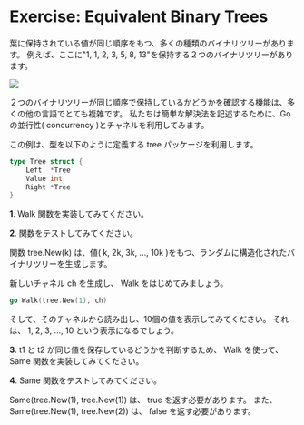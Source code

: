 Exercise: Equivalent Binary Trees
=================================

葉に保持されている値が同じ順序をもつ、多くの種類のバイナリツリーがあります。 例えば、ここに"1, 1, 2, 3, 5, 8, 13"を保持する２つのバイナリツリーがあります。

![](http://go-tour-jp.appspot.com/static/tree.png)

２つのバイナリツリーが同じ順序で保持しているかどうかを確認する機能は、多くの他の言語でとても複雑です。 私たちは簡単な解決法を記述するために、Goの並行性( concurrency )とチャネルを利用してみます。

この例は、型を以下のように定義する tree パッケージを利用します。

```go
type Tree struct {
    Left  *Tree
    Value int
    Right *Tree
}
```

**1**. Walk 関数を実装してみてください。

**2**. 関数をテストしてみてください。

関数 tree.New(k) は、値( k, 2k, 3k, ..., 10k )をもつ、ランダムに構造化されたバイナリツリーを生成します。

新しいチャネル ch を生成し、 Walk をはじめてみましょう。

```go
go Walk(tree.New(1), ch)
```
そして、そのチャネルから読み出し、10個の値を表示してみてください。 それは、 1, 2, 3, ..., 10 という表示になるでしょう。

**3**. t1 と t2 が同じ値を保存しているどうかを判断するため、 Walk を使って、 Same 関数を実装してみてください。

**4**. Same 関数をテストしてみてください。

Same(tree.New(1), tree.New(1)) は、 true を返す必要があります。 また、 Same(tree.New(1), tree.New(2)) は、 false を返す必要があります。
